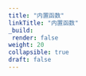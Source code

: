 ```yaml
---
title: "内置函数"
linkTitle: "内置函数"
_build:
 render: false 
weight: 20
collapsible: true
draft: false
---
```


